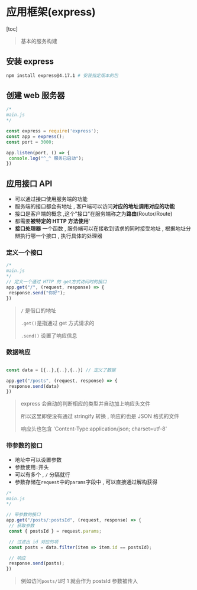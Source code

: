 # 应用框架(express)

[toc]

> 基本的服务构建

## 安装 express

```zsh
npm install express@4.17.1 # 安装指定版本的包
```

## 创建 web 服务器

```js
/* 
main.js
*/

const express = require('express');
const app = express();
const port = 3000;

app.listen(port, () => {
 console.log("^_^ 服务已启动");
})
```

## 应用接口 API

- 可以通过接口使用服务端的功能
- 服务端的接口都会有地址 , 客户端可以访问**对应的地址调用对应的功能**
- 接口是客户端的概念 ,这个"接口"在服务端称之为**路由**(Routor/Route)
- 都需要**被特定的 HTTP 方法使用**'
- **接口处理器** 一个函数 , 服务端可以在接收到请求的同时接受地址 , 根据地址分辨执行哪一个接口 , 执行具体的处理器

### 定义一个接口

```js
/* 
main.js
*/
// 定义一个通过 HTTP 的 get方式访问时的接口
app.get("/", (request, response) => {
 response.send("你好");
})
```

> `/` 是借口的地址
>
> `.get()`是指通过 get 方式请求的
>
> `.send()` 设置了响应信息

### 数据响应

```js

const data = [{..},{..},{..}] // 定义了数据

app.get("/posts", (request, response) => {
 response.send(data)
})
```

> express 会自动的判断相应的类型并自动加上响应头文件
>
> 所以这里即使没有通过 stringify 转换 , 响应的也是 JSON 格式的文件
>
> 响应头也包含 'Content-Type:application/json; charset=utf-8'

### 带参数的接口

- 地址中可以设置参数
- 参数使用`:`开头
- 可以有多个  , `/` 分隔就行
- 参数存储在`request`中的`params`字段中 , 可以直接通过解构获得

```js
/* 
main.js
*/

// 带参数的接口
app.get("/posts/:postsId", (request, response) => {
 // 获取参数
 const { postsId } = request.params;

 // 过滤出 id 对应的项
 const posts = data.filter(item => item.id == postsId);

 // 响应
 response.send(posts);
})
```

> 例如访问`posts/1`时 1 就会作为 postsId 参数被传入
